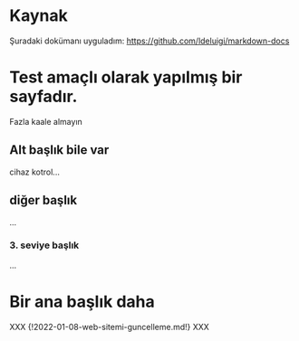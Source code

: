 # Kaynak
Şuradaki dokümanı uyguladım:
https://github.com/ldeluigi/markdown-docs

# Test amaçlı olarak yapılmış bir sayfadır.
Fazla kaale almayın

## Alt başlık bile var
cihaz kotrol...

## diğer başlık
...
### 3. seviye başlık
...
# Bir ana başlık daha
XXX
{!2022-01-08-web-sitemi-guncelleme.md!}
XXX
